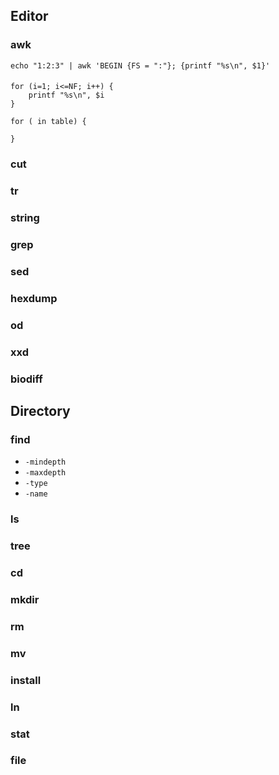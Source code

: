 ## Editor

### awk

```shell
echo "1:2:3" | awk 'BEGIN {FS = ":"}; {printf "%s\n", $1}'
```

####


```shell
for (i=1; i<=NF; i++) {
    printf "%s\n", $i
}
```

```shell
for ( in table) {

}
```


### cut

### tr
### string
### grep
### sed

### hexdump
### od
### xxd
### biodiff

## Directory

### find

* `-mindepth`
* `-maxdepth`
* `-type`
* `-name`

### ls
### tree
### cd
### mkdir
### rm
### mv
### install
### ln
### stat
### file